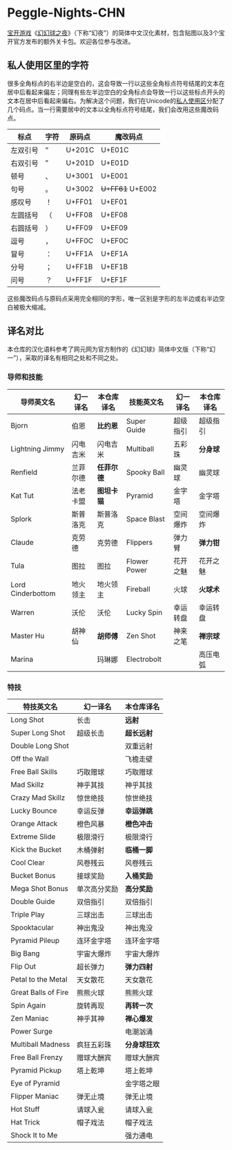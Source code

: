 # Peggle-Nights-CHN
[宝开游戏](https://zh.wikipedia.org/wiki/%E5%AF%B6%E9%96%8B%E9%81%8A%E6%88%B2)《[幻幻球之夜](https://en.wikipedia.org/wiki/Peggle_Nights)》（下称“幻夜”）的简体中文汉化素材，包含贴图以及3个宝开官方发布的额外关卡包。欢迎各位参与改进。

## 私人使用区里的字符
很多全角标点的右半边是空白的，这会导致一行以这些全角标点符号结尾的文本在居中后看起来偏左；同理有些左半边空白的全角标点会导致一行以这些标点开头的文本在居中后看起来偏右。为解决这个问题，我们在Unicode的[私人使用区](https://zh.wikipedia.org/wiki/%E7%A7%81%E4%BA%BA%E4%BD%BF%E7%94%A8%E5%8C%BA)分配了几个码点。当一行需要居中的文本以全角标点符号结尾，我们会改用这些魔改码点。

|标点|字符|原码点|魔改码点|
|-|-|-|-|
|左双引号|“|U+201C|U+E01C|
|右双引号|”|U+201D|U+E01D|
|顿号|、|U+3001|U+E001|
|句号|。|U+3002|~~U+FF61~~ U+E002|
|感叹号|！|U+FF01|U+EF01|
|左圆括号|（|U+FF08|U+EF08|
|右圆括号|）|U+FF09|U+EF09|
|逗号|，|U+FF0C|U+EF0C|
|冒号|：|U+FF1A|U+EF1A|
|分号|；|U+FF1B|U+EF1B|
|问号|？|U+FF1F|U+EF1F|

这些魔改码点与原码点采用完全相同的字形，唯一区别是字形的左半边或右半边空白被极大缩减。

## 译名对比
本仓库的汉化语料参考了网元网为官方制作的《幻幻球》简体中文版（下称“幻一”），采取的译名有相同之处和不同之处。

### 导师和技能
|导师英文名|幻一译名|本仓库译名|技能英文名|幻一译名|本仓库译名|
|-|-|-|-|-|-|
|Bjorn|伯恩|**比约恩**|Super Guide|超级指引|超级指引|
|Lightning Jimmy|闪电吉米|闪电吉米|Multiball|五彩珠|**分身球**|
|Renfield|兰菲尔德|**任菲尔德**|Spooky Ball|幽灵球|幽灵球|
|Kat Tut|法老卡盟|**图坦卡猫**|Pyramid|金字塔|金字塔|
|Splork|斯普洛克|斯普洛克|Space Blast|空间爆炸|空间爆炸|
|Claude|克劳德|克劳德|Flippers|弹力臂|**弹力钳**|
|Tula|图拉|图拉|Flower Power|花开之魅|花开之魅|
|Lord Cinderbottom|地火领主|地火领主|Fireball|火球|**火球术**|
|Warren|沃伦|沃伦|Lucky Spin|幸运转盘|幸运转盘|
|Master Hu|胡神仙|**胡师傅**|Zen Shot|神来之笔|**禅宗球**|
|Marina||玛琳娜|Electrobolt||高压电弧|

### 特技
|特技英文名|幻一译名|本仓库译名|
|-|-|-|
|Long Shot|长击|**远射**|
|Super Long Shot|超级长击|**超长远射**|
|Double Long Shot||双重远射|
|Off the Wall||飞檐走壁|
|Free Ball Skills|巧取赠球|巧取赠球|
|Mad Skillz|神乎其技|神乎其技|
|Crazy Mad Skillz|惊世绝技|惊世绝技|
|Lucky Bounce|幸运反弹|**幸运弹跳**|
|Orange Attack|橙色风暴|**橙色冲击**|
|Extreme Slide|极限滑行|极限滑行|
|Kick the Bucket|木桶弹射|**临桶一脚**|
|Cool Clear|风卷残云|风卷残云|
|Bucket Bonus|接球奖励|**入桶奖励**|
|Mega Shot Bonus|单次高分奖励|**高分奖励**|
|Double Guide|双倍指引|双倍指引|
|Triple Play|三球出击|三球出击|
|Spooktacular|神出鬼没|神出鬼没|
|Pyramid Pileup|连环金字塔|连环金字塔|
|Big Bang|宇宙大爆炸|宇宙大爆炸|
|Flip Out|超长弹力|**弹力四射**|
|Petal to the Metal|天女散花|天女散花|
|Great Balls of Fire|熊熊火球|熊熊火球|
|Spin Again|旋转再现|**再转一次**|
|Zen Maniac|神乎其神|**禅心爆发**|
|Power Surge||电潮汹涌|
|Multiball Madness|疯狂五彩珠|**分身球狂欢**|
|Free Ball Frenzy|赠球大酬宾|赠球大酬宾|
|Pyramid Pickup|塔上乾坤|塔上乾坤|
|Eye of Pyramid||金字塔之眼|
|Flipper Maniac|弹无止境|弹无止境|
|Hot Stuff|请球入瓮|请球入瓮|
|Hat Trick|帽子戏法|帽子戏法|
|Shock It to Me||强力通电|
